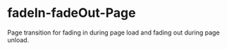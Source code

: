 # fadeIn-fadeOut-Page
Page transition for fading in during page load and fading out during page unload.
